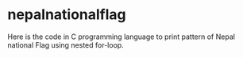 # nepalnationalflag
Here is the code in C programming language to print pattern of Nepal national Flag using nested for-loop.


